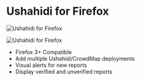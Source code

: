 # Ushahidi for Firefox #

![Ushahidi for Firefox](http://firefox.ushahidi.com/images/screen1.png "Ushahidi for Firefox")

![Ushahidi for Firefox](http://firefox.ushahidi.com/images/screen2.png "Ushahidi for Firefox")

*   Firefox 3+ Compatible
*   Add multiple Ushahidi/CrowdMap deployments
*   Visual alerts for new reports
*   Display verified and unverified reports